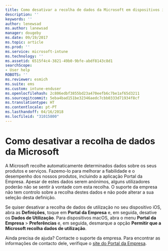 ```yaml
---
title: Como desativar a recolha de dados da Microsoft em dispositivos iOS | Microsoft Docs
description: ''
keywords: ''
author: lenewsad
ms.author: lanewsad
manager: dougeby
ms.date: 09/19/2017
ms.topic: article
ms.prod: ''
ms.service: microsoft-intune
ms.technology: ''
ms.assetid: 6515f4c4-3821-49b0-9bfe-abdf8143c8d1
searchScope:
- User help
ROBOTS: ''
ms.reviewer: esmich
ms.suite: ems
ms.custom: intune-enduser
ms.openlocfilehash: 2c806edbf3855bd23a470eefb6c7be1af65d3211
ms.sourcegitcommit: 5eba4bad151be32346aedc7cbb0333d71934f8cf
ms.translationtype: HT
ms.contentlocale: pt-PT
ms.lasthandoff: 04/16/2018
ms.locfileid: "31015800"
---
```

# <a name="how-to-turn-off-microsoft-data-collection"></a>Como desativar a recolha de dados da Microsoft

A Microsoft recolhe automaticamente determinados dados sobre os seus produtos e serviços. Fazemo-lo para melhorar a fiabilidade e o desempenho dos nossos produtos, incluindo a aplicação Portal da Empresa. Apesar de estes dados serem anónimos, alguns utilizadores poderão não se sentir à vontade com esta recolha. O suporte da empresa não tem controlo sobre a recolha destes dados e não pode alterar a sua seleção desta definição.

Se quiser desativar a recolha de dados de utilização no seu dispositivo iOS, abra as **Definições**, toque em **Portal da Empresa** e, em seguida, desative os **Dados de Utilização**. Para dispositivos macOS, abra o menu **Portal da Empresa** > **Preferências** e, em seguida, desmarque a opção **Permitir que a Microsoft recolha dados de utilização**.

Ainda precisa de ajuda? Contacte o suporte da empresa. Para encontrar as informações de contacto dele, verifique o [site do Portal da Empresa](https://portal.manage.microsoft.com#HelpDeskDialog).
